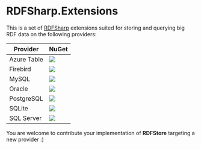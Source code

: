# RDFSharp.Extensions

This is a set of <a href="https://github.com/mdesalvo/RDFSharp">RDFSharp</a> extensions suited for storing and querying big RDF data on the following providers: 

|Provider|NuGet|
|------|-----|
|Azure Table|<a href="https://www.nuget.org/packages/RDFSharp.Extensions.AzureTable"><img src="https://img.shields.io/nuget/dt/RDFSharp.Extensions.AzureTable?style=flat-square&color=abcdef&logo=nuget"/></a>|
|Firebird|<a href="https://www.nuget.org/packages/RDFSharp.Extensions.Firebird"><img src="https://img.shields.io/nuget/dt/RDFSharp.Extensions.Firebird?style=flat-square&color=abcdef&logo=nuget"/></a>|
|MySQL|<a href="https://www.nuget.org/packages/RDFSharp.Extensions.MySQL"><img src="https://img.shields.io/nuget/dt/RDFSharp.Extensions.MySQL?style=flat-square&color=abcdef&logo=nuget"/></a>
|Oracle|<a href="https://www.nuget.org/packages/RDFSharp.Extensions.Oracle"><img src="https://img.shields.io/nuget/dt/RDFSharp.Extensions.Oracle?style=flat-square&color=abcdef&logo=nuget"/></a>|
|PostgreSQL|<a href="https://www.nuget.org/packages/RDFSharp.Extensions.PostgreSQL"><img src="https://img.shields.io/nuget/dt/RDFSharp.Extensions.PostgreSQL?style=flat-square&color=abcdef&logo=nuget"/></a>|
|SQLite|<a href="https://www.nuget.org/packages/RDFSharp.Extensions.SQLite"><img src="https://img.shields.io/nuget/dt/RDFSharp.Extensions.SQLite?style=flat-square&color=abcdef&logo=nuget"/></a>|
|SQL Server|<a href="https://www.nuget.org/packages/RDFSharp.Extensions.SQLServer"><img src="https://img.shields.io/nuget/dt/RDFSharp.Extensions.SQLServer?style=flat-square&color=abcdef&logo=nuget"/></a>|

You are welcome to contribute your implementation of **RDFStore** targeting a new provider :)
